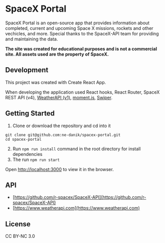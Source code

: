 # SpaceX Portal

SpaceX Portal is an open-source app that provides information about completed, current and upcoming Space X missions, rockets and other vechicles, and more. Special thanks to the SpaceX-API team for providing and maintaining the data.


**The site was created for educational purposes and is not a commercial site. All assets used are the property of SpaceX.**

## Development
This project was created with Create React App.

When developing the application used React hooks, React Router, SpaceX REST API (v4), [WeatherAPI (v1)](https://www.weatherapi.com), [moment.js](https://momentjs.com), [Swiper](https://swiperjs.com).

## Getting Started

1. Clone or download the repository and cd into it
```
git clone git@github.com:ne-danik/spacex-portal.git
cd spacex-portal
```
2. Run `npm run install` command in the root directory for install dependencies
3. The run `npm run start` 

Open [http://localhost:3000](http://localhost:3000) to view it in the browser.

## API
* [https://github.com/r-spacex/SpaceX-API](https://github.com/r-spacex/SpaceX-API)
* [https://www.weatherapi.com](https://www.weatherapi.com)

## License
CC BY-NC 3.0
